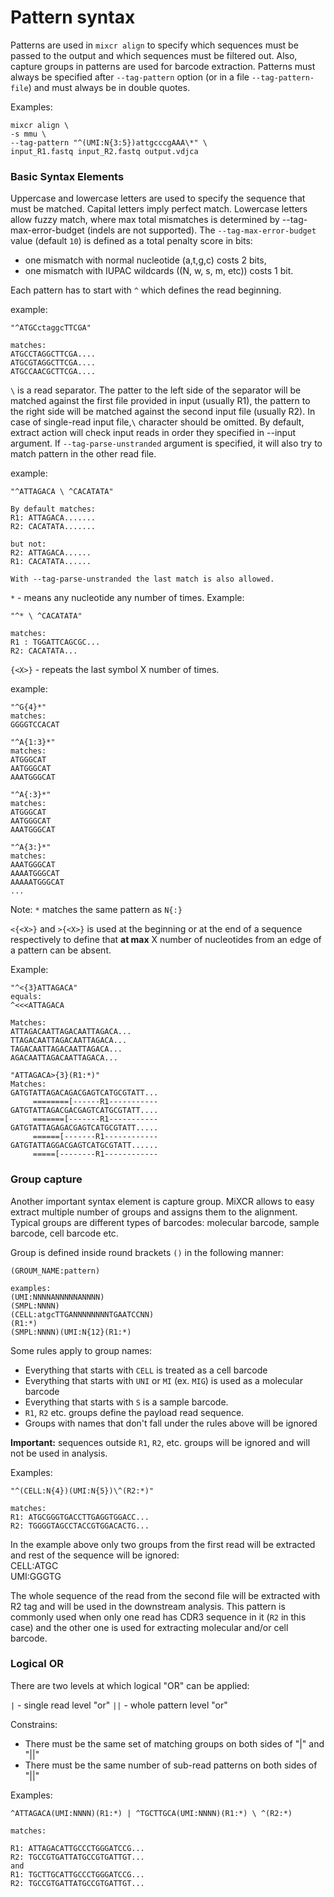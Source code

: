 # Pattern syntax

Patterns are used in ```mixcr align``` to specify which sequences must be passed to the
output and which sequences must be filtered out. Also, capture groups in patterns
are used for barcode extraction. Patterns must always be specified after 
```--tag-pattern``` option (or in a file ```--tag-pattern-file```) and must always
be in double quotes.

Examples:
```
mixcr align \
-s mmu \
--tag-pattern "^(UMI:N{3:5})attgcccgAAA\*" \
input_R1.fastq input_R2.fastq output.vdjca
```
### Basic Syntax Elements

Uppercase and lowercase letters are used to specify the sequence that must be matched.
Capital letters imply perfect match. Lowercase letters allow fuzzy match, where max total 
mismatches is determined by --tag-max-error-budget (indels are not supported). 
The ` --tag-max-error-budget ` value (default ` 10 `) is defined as a total penalty score in
bits:
- one mismatch with normal nucleotide (a,t,g,c) costs 2 bits, 
- one mismatch with IUPAC wildcards ((N, w, s, m, etc)) costs 1 bit.

Each pattern has to start with `^` which defines the read beginning.

example:
```
"^ATGCсtaggcTTCGA"

matches:
ATGCCTAGGCTTCGA....
ATGCGTAGGCTTCGA....
ATGCCAACGCTTCGA....
```

` \ ` is a read separator. The patter to the left side of the separator will be matched against 
the first file provided in input (usually R1), the pattern to the right side will be matched against
the second input file (usually R2). In case of single-read input file,` \ ` character should be omitted. 
By default, extract action will check input reads in order they specified in --input argument.
If `--tag-parse-unstranded` argument is specified, it will also try to match pattern in the 
other read file.

example:
```
"^ATTAGACA \ ^CACATATA"

By default matches:
R1: ATTAGACA.......
R2: CACATATA.......

but not:
R2: ATTAGACA......
R1: CACATATA......

With --tag-parse-unstranded the last match is also allowed.
```

`*` - means any nucleotide any number of times.
Example:

```
"^* \ ^CACATATA"

matches:
R1 : TGGATTCAGCGC...
R2: CACATATA...
```

`{<X>}` - repeats the last symbol X number of times.

example:

```
"^G{4}*"
matches:
GGGGTCCACAT

"^A{1:3}*"
matches:
ATGGGCAT
AATGGGCAT
AAATGGGCAT

"^A{:3}*"
matches:
ATGGGCAT
AATGGGCAT
AAATGGGCAT

"^A{3:}*"
matches:
AAATGGGCAT
AAAATGGGCAT
AAAAATGGGCAT
...
```
Note: `*` matches the same pattern as `N{:}`

`<{<X>}` and `>{<X>}` is used at the beginning or at the end of a sequence respectively to define 
that **at max** X number of nucleotides from an edge of a pattern can be absent. 

Example:

```
"^<{3}ATTAGACA"
equals:
^<<<ATTAGACA

Matches:
ATTAGACAATTAGACAATTAGACA...
TTAGACAATTAGACAATTAGACA...
TAGACAATTAGACAATTAGACA...
AGACAATTAGACAATTAGACA...

"ATTAGACA>{3}(R1:*)"
Matches:
GATGTATTAGACAGACGAGTCATGCGTATT...
     ========[------R1-----------
GATGTATTAGACGACGAGTCATGCGTATT....
     =======[-------R1-----------
GATGTATTAGAGACGAGTCATGCGTATT.....
     ======[-------R1------------
GATGTATTAGGACGAGTCATGCGTATT......
     =====[--------R1------------
```

### Group capture
Another important syntax element is capture group. MiXCR allows to easy extract multiple 
number of groups and assigns them to the alignment. Typical groups are different types of 
barcodes: molecular barcode, sample barcode, cell barcode etc. 

Group is defined inside round brackets `()` in the following manner:

```
(GROUM_NAME:pattern)

examples:
(UMI:NNNNANNNNNANNNN)
(SMPL:NNNN)
(CELL:atgcTTGANNNNNNNNTGAATCCNN)
(R1:*)
(SMPL:NNNN)(UMI:N{12}(R1:*)
```

Some rules apply to group names:
- Everything that starts with `CELL` is treated as a cell barcode
- Everything that starts with `UNI` or `MI` (ex. `MIG`) is used as a molecular barcode
- Everything that starts with `S` is a sample barcode.
- `R1`, `R2` etc. groups define the payload read sequence.
- Groups with names that don't fall under the rules above will be ignored

**Important:** sequences outside `R1`, `R2`, etc. groups will be ignored and will not be used in analysis.

Examples:

```
"^(CELL:N{4})(UMI:N{5})\^(R2:*)"

matches:
R1: ATGCGGGTGACCTTGAGGTGGACC...
R2: TGGGGTAGCCTACCGTGGACACTG...
```
In the example above only two groups from the first read will be extracted and rest of 
the sequence will be ignored:\
CELL:ATGC \
UMI:GGGTG

The whole sequence of the read from the second file will be extracted with R2 tag and 
will be used in the downstream analysis. This pattern is commonly used when only one
read has CDR3 sequence in it (`R2` in this case) and the other one is used for 
extracting molecular and/or cell barcode.

### Logical OR ###

There are two levels at which logical "OR" can be applied:

`|` - single read level "or"
`||` - whole pattern level "or"

Constrains:
- There must be the same set of matching groups on both sides of "|" and "||"
- There must be the same number of sub-read patterns on both sides of "||"

Examples:
```
^ATTAGACA(UMI:NNNN)(R1:*) | ^TGCTTGCA(UMI:NNNN)(R1:*) \ ^(R2:*)

matches:

R1: ATTAGACATTGCCCTGGGATCCG...
R2: TGCCGTGATTATGCCGTGATTGT...
and
R1: TGCTTGCATTGCCCTGGGATCCG...
R2: TGCCGTGATTATGCCGTGATTGT...


```
